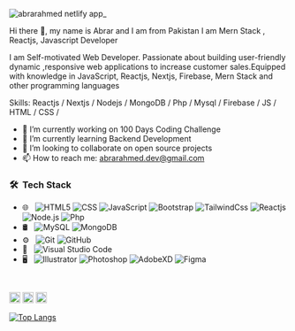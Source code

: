 
![abrarahmed netlify app_](https://user-images.githubusercontent.com/78734831/196053133-a867b5ff-f50e-448d-9e83-67f31b1f396f.png)

Hi there 👋, my name is Abrar and I am from Pakistan 
I am Mern Stack , Reactjs, Javascript Developer


I am Self-motivated Web Developer. Passionate about building user-friendly dynamic ,responsive web applications to increase customer sales.Equipped with knowledge in JavaScript, Reactjs, Nextjs, Firebase, Mern Stack and other programming languages

Skills:  Reactjs / Nextjs / Nodejs / MongoDB / Php / Mysql / Firebase / JS / HTML / CSS /

- 🔭 I’m currently working on 100 Days Coding Challenge 
- 🌱 I’m currently learning Backend Development 
- 👯 I’m looking to collaborate on open source projects 
- 📫 How to reach me: abrarahmed.dev@gmail.com 

<h3> 🛠 &nbsp;Tech Stack</h3>

- 🌐 &nbsp;
  ![HTML5](https://img.shields.io/badge/-HTML5-333333?style=flat&logo=HTML5)
  ![CSS](https://img.shields.io/badge/-CSS-333333?style=flat&logo=CSS3&logoColor=1572B6)
  ![JavaScript](https://img.shields.io/badge/-JavaScript-333333?style=flat&logo=javascript)
  ![Bootstrap](https://img.shields.io/badge/-Bootstrap-333333?style=flat&logo=bootstrap&logoColor=563D7C)
  ![TailwindCss](https://img.shields.io/badge/-tailwindCss-333333?style=flat&logo=tailwindcss)
  ![Reactjs](https://img.shields.io/badge/-React.Js-333333?style=flat&logo=react)
  ![Node.js](https://img.shields.io/badge/-Node.js-333333?style=flat&logo=node.js)
  ![Php](https://img.shields.io/badge/-Php-333333?style=flat&logo=php)
- 🛢 &nbsp;
  ![MySQL](https://img.shields.io/badge/-MySQL-333333?style=flat&logo=mysql)
  ![MongoDB](https://img.shields.io/badge/-MongoDB-333333?style=flat&logo=mongodb)
- ⚙️ &nbsp;
  ![Git](https://img.shields.io/badge/-Git-333333?style=flat&logo=git)
  ![GitHub](https://img.shields.io/badge/-GitHub-333333?style=flat&logo=github)
- 🔧 &nbsp;
  ![Visual Studio Code](https://img.shields.io/badge/-Visual%20Studio%20Code-333333?style=flat&logo=visual-studio-code&logoColor=007ACC)
- 🖥 &nbsp;
  ![Illustrator](https://img.shields.io/badge/-Illustrator-333333?style=flat&logo=adobe-illustrator)
  ![Photoshop](https://img.shields.io/badge/-Photoshop-333333?style=flat&logo=adobe-photoshop)
  ![AdobeXD](https://img.shields.io/badge/-XD-333333?style=flat&logo=adobexd)
  ![Figma](https://img.shields.io/badge/-figma-333333?style=flat&logo=figma)
<br/>


[<img src='https://cdn.jsdelivr.net/npm/simple-icons@3.0.1/icons/github.svg' alt='github' height='20'>](https://github.com/abrar-11)  [<img src='https://cdn.jsdelivr.net/npm/simple-icons@3.0.1/icons/linkedin.svg' alt='linkedin' height='20'>](https://www.linkedin.com/in/www.linkedin.com/in/abrar-ahmed-dev/)  [<img src='https://cdn.jsdelivr.net/npm/simple-icons@3.0.1/icons/gmail.svg' alt='gmail' height='20'>](abrarahmed.dev@gmail.com)  

[![Top Langs](https://github-readme-stats.vercel.app/api/top-langs/?username=abrar-11&layout=compact&text_color=daf7dc&bg_color=151515)](https://github.com/abrar-11/github-readme-stats)


